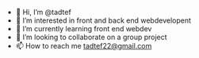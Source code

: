 - 👋 Hi, I’m @tadtef
- 👀 I’m interested in front and back end webdevelopent
- 🌱 I’m currently learning front end webdev
- 💞️ I’m looking to collaborate on a group project
- 📫 How to reach me tadtef22@gmail.com

<!---
tadtef/tadtef is a ✨ special ✨ repository because its `README.md` (this file) appears on your GitHub profile.
You can click the Preview link to take a look at your changes.
--->
